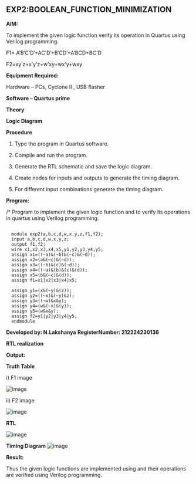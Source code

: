 ## EXP2:BOOLEAN_FUNCTION_MINIMIZATION

**AIM:**

To implement the given logic function verify its operation in Quartus using Verilog programming.

F1= A’B’C’D’+AC’D’+B’CD’+A’BCD+BC’D 

F2=xy’z+x’y’z+w’xy+wx’y+wxy

**Equipment Required:**

Hardware – PCs, Cyclone II , USB flasher

**Software – Quartus prime**

**Theory**

**Logic Diagram**

**Procedure**

1.	Type the program in Quartus software.

2.	Compile and run the program.

3.	Generate the RTL schematic and save the logic diagram.

4.	Create nodes for inputs and outputs to generate the timing diagram.

5.	For different input combinations generate the timing diagram.


**Program:**

/* Program to implement the given logic function and to verify its operations in quartus using Verilog programming. 
```

  module exp2(a,b,c,d,w,x,y,z,f1,f2);
  input a,b,c,d,w,x,y,z;
  output f1,f2;
  wire x1,x2,x3,x4,x5,y1,y2,y3,y4,y5;
  assign x1=((~a)&(~b)&(~c)&(~d));
  assign x2=(a&(~c)&(~d));
  assign x3=((~b)&(c)&(~d));
  assign x4=((~a)&(b)&(c)&(d));
  assign x5=(b&(~c)&(d));
  assign f1=x1|x2|x3|x4|x5;
  
  assign y1=(x&(~y)&(z));
  assign y2=((~x)&(~y)&z);
  assign y3=((~w)&x&y);
  assign y4=(w&(~x)&(y));
  assign y5=(w&x&y);
  assign f2=y1|y2|y3|y4|y5;
  endmodule

```

**Developed by: N.Lakshanya**
**RegisterNumber: 212224230136**


**RTL realization**

**Output:**

**Truth Table**

i) F1 image

![image](https://github.com/user-attachments/assets/4a856c82-a5be-4657-b9e9-605ea0322d7f)

ii) F2 image

![image](https://github.com/user-attachments/assets/337078ef-2a86-47eb-8409-f5e042def9f9)

**RTL**


![image](https://github.com/user-attachments/assets/b22d9eb5-28c4-4975-b763-236b6f2e7d94)

**Timing Diagram**
![image](https://github.com/user-attachments/assets/45528523-01fb-4d9b-87f7-44123bbab851)


**Result:**

Thus the given logic functions are implemented using and their operations are verified using Verilog programming.

